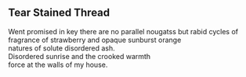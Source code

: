 Tear Stained Thread
-------------------
Went promised in key there are no parallel nougatss but rabid cycles of fragrance of strawberry and opaque sunburst orange  
natures of solute disordered ash.  
Disordered sunrise and the crooked warmth  
force at the walls of my house.  
